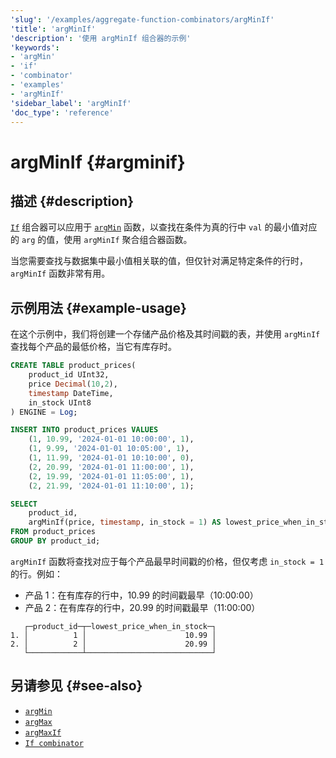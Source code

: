 ```yaml
---
'slug': '/examples/aggregate-function-combinators/argMinIf'
'title': 'argMinIf'
'description': '使用 argMinIf 组合器的示例'
'keywords':
- 'argMin'
- 'if'
- 'combinator'
- 'examples'
- 'argMinIf'
'sidebar_label': 'argMinIf'
'doc_type': 'reference'
---
```



# argMinIf {#argminif}

## 描述 {#description}

[`If`](/sql-reference/aggregate-functions/combinators#-if) 组合器可以应用于 [`argMin`](/sql-reference/aggregate-functions/reference/argmin) 函数，以查找在条件为真的行中 `val` 的最小值对应的 `arg` 的值，使用 `argMinIf` 聚合组合器函数。

当您需要查找与数据集中最小值相关联的值，但仅针对满足特定条件的行时，`argMinIf` 函数非常有用。

## 示例用法 {#example-usage}

在这个示例中，我们将创建一个存储产品价格及其时间戳的表，并使用 `argMinIf` 查找每个产品的最低价格，当它有库存时。

```sql title="Query"
CREATE TABLE product_prices(
    product_id UInt32,
    price Decimal(10,2),
    timestamp DateTime,
    in_stock UInt8
) ENGINE = Log;

INSERT INTO product_prices VALUES
    (1, 10.99, '2024-01-01 10:00:00', 1),
    (1, 9.99, '2024-01-01 10:05:00', 1),
    (1, 11.99, '2024-01-01 10:10:00', 0),
    (2, 20.99, '2024-01-01 11:00:00', 1),
    (2, 19.99, '2024-01-01 11:05:00', 1),
    (2, 21.99, '2024-01-01 11:10:00', 1);

SELECT
    product_id,
    argMinIf(price, timestamp, in_stock = 1) AS lowest_price_when_in_stock
FROM product_prices
GROUP BY product_id;
```

`argMinIf` 函数将查找对应于每个产品最早时间戳的价格，但仅考虑 `in_stock = 1` 的行。例如：
- 产品 1：在有库存的行中，10.99 的时间戳最早（10:00:00）
- 产品 2：在有库存的行中，20.99 的时间戳最早（11:00:00）

```response title="Response"
   ┌─product_id─┬─lowest_price_when_in_stock─┐
1. │          1 │                      10.99 │
2. │          2 │                      20.99 │
   └────────────┴────────────────────────────┘
```

## 另请参见 {#see-also}
- [`argMin`](/sql-reference/aggregate-functions/reference/argmin)
- [`argMax`](/sql-reference/aggregate-functions/reference/argmax)
- [`argMaxIf`](/examples/aggregate-function-combinators/argMaxIf)
- [`If combinator`](/sql-reference/aggregate-functions/combinators#-if)

